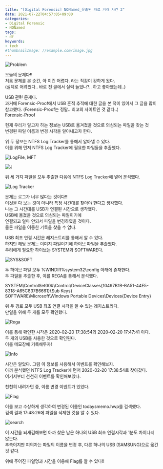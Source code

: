 ```yaml
---
title: "[Digital Forensic] NONamed_유출된 자료 거래 사건 2"
date: 2021-07-22T04:57:05+09:00
categories:
- Digital Forensic
- NONamed
tags:
- df
keywords:
- tech
#thumbnailImage: //example.com/image.jpg
---
```


<!--more-->

![Problem]()

오늘의 문제다!!  
처음 문제를 본 순간, 아 이건 어렵다. 라는 직감이 강하게 왔다.  
(실제로 어려웠다.. 바로 전 글에서 실력 늘었나?.. 하고 좋아했는데..)  

USB 관련 문제다.   
과거에 Forensic-Proof에서 USB 흔적 추적에 대한 글을 본 적이 있어서 그 글을 많이 참고했다.
(Forensic-Proof는 정말.. 최고의 사이트인 것 같다..)  
[Forensic-Proof](http://forensic-proof.com/archives/3632)

현재 우리가 알고자 하는 정보는 USB로 옮겨졌을 것으로 의심되는 파일을 찾는 것  
변경된 파일 이름과 변경 시각을 알아내고자 한다.  

위 두 정보는 NTFS Log Tracker를 통해서 알아낼 수 있다.  
이를 위해 먼저 NTFS Log Tracker에 필요한 파일들을 추출했다.  

![LogFile, MFT]()

![J]()

위 세 가지 파일을 모두 추출한 다음에 NTFS Log Tracker에 넣어 분석했다.  

![Log Tracker]()

문제는 로그가 너무 많다는 것이다!!  
이것을 다 보는 것이 아니라 특정 시간대를 찾아야 한다고 생각했다.  
나는 그 시간대를 USB가 연결된 시간으로 생각했다.  
USB에 옮겼을 것으로 의심되는 파일이기에  
연결되고 얼마 안되서 파일을 변경하였을 것이다.  
물론 파일을 이동한 기록을 찾을 수 없다.  

USB 최초 연결 시간은 레지스트리를 통해서 알 수 있다.  
하지만 해당 문제는 이미지 파일이기에 하이브 파일을 추출했다.  
우리에게 필요한 하이브는 SYSTEM과 SOFTWARE다.  

![SYS&SOFT]()

두 하이브 파일 모두 %WINDIR%system32\config 아래에 존재한다.  
두 파일을 추출한 후, 이를 REGA를 통해서 분석했다.  

SYSTEM\ControlSet00#\Control\DeviceClasses\{10497B1B-BA51-44E5-8318-A65C837B6661}\{Sub Keys}  
SOFTWARE\Microsoft\Windows Portable Devices\Devices\{Device Entry}  

위 두 경로 모두 USB 최초 연결 시각을 알 수 있는 레지스트리다.  
만일을 위해 두 개를 모두 확인했다.  

![Rega]()

이를 통해 확인한 시각은 2020-02-20 17:38:54와 2020-02-20 17:47:41 이다.  
두 개의 USB를 사용한 것으로 확인된다.  
이를 메모장에 기록해두자!  

![Info]()

시간은 알았다. 그럼 이 정보를 사용해서 이벤트를 확인해보자.  
아까 분석했던 NTFS Log Tracker에 먼저 2020-02-20 17:38:54로 찾아갔다.  
여기서부터 천천히 이벤트를 확인해보았다.  

천천히 내려가던 중, 이름 변경 이벤트가 있었다.  

![Flag]()

이를 보고 수상하게 생각하여 변경된 이름인 todaysmemo.hwp를 검색했다.  
검색 결과 17:48:26에 파일을 삭제한 것을 알 수 있다.  

![search]()

이 시간을 되새김해보면 아까 찾은 남은 하나의 USB 최초 연결시각과 1분도 차이나지 않는다.  
추측이지만 피의자는 파일의 이름을 변경 후, 다른 하나의 USB (SAMSUNG)으로 옮긴 것 같다.  

위에 주어진 파일명과 시간을 이용해 Flag를 알 수 있다!!  

